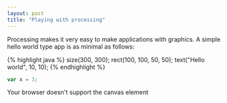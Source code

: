 ```yaml
---
layout: post
title: "Playing with processing"
---
```

Processing makes it very easy to make applications with graphics. 
A simple hello world type app is as minimal as follows:

{% highlight java %}
size(300, 300);
rect(100, 100, 50, 50);
text("Hello world", 10, 10);
{% endhighlight %}

```javascript
var x = 3;
```

<script src="https://cdnjs.cloudflare.com/ajax/libs/processing.js/1.4.8/processing.min.js"></script>
<script type="text/processing" data-processing-target="pjs">
size(300, 300);
rect(100, 100, 50, 50);
text("Hello world", 10, 20);
</script>
<canvas id="pjs">Your browser doesn't support the canvas element</canvas>